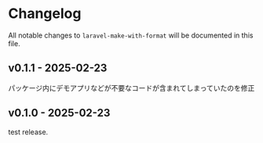 # Changelog

All notable changes to `laravel-make-with-format` will be documented in this file.

## v0.1.1 - 2025-02-23

パッケージ内にデモアプリなどが不要なコードが含まれてしまっていたのを修正

## v0.1.0 - 2025-02-23

test release.
